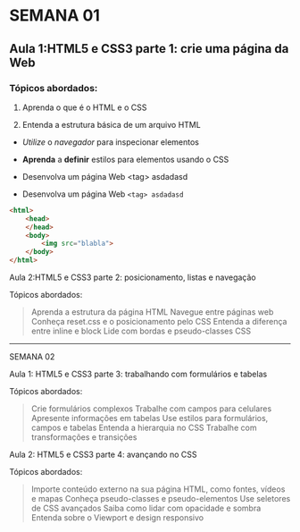 # SEMANA 01

## Aula 1:HTML5 e CSS3 parte 1: crie uma página da Web

### Tópicos abordados:

1. Aprenda o que é o HTML e o CSS

1. Entenda a estrutura básica de um arquivo HTML

- *Utilize* o _navegador_ para inspecionar elementos

- **Aprenda** a __definir__ estilos para elementos usando o CSS

- Desenvolva um página Web \<tag> asdadasd 
- Desenvolva um página Web ```<tag> asdadasd```

```html
<html>
    <head>
    </head>
    <body>
        <img src="blabla">
    </body>
</html>
```


Aula 2:HTML5 e CSS3 parte 2: posicionamento, listas e navegação

Tópicos abordados:

> Aprenda a estrutura da página HTML
> Navegue entre páginas web
> Conheça reset.css e o posicionamento pelo CSS
> Entenda a diferença entre inline e block
> Lide com bordas e pseudo-classes CSS

__________


SEMANA 02

Aula 1: HTML5 e CSS3 parte 3: trabalhando com formulários e tabelas

Tópicos abordados:

> Crie formulários complexos
> Trabalhe com campos para celulares
> Apresente informações em tabelas
> Use estilos para formulários, campos e tabelas
> Entenda a hierarquia no CSS
> Trabalhe com transformações e transições

Aula 2: HTML5 e CSS3 parte 4: avançando no CSS

Tópicos abordados:

> Importe conteúdo externo na sua página HTML, como fontes, vídeos e mapas
> Conheça pseudo-classes e pseudo-elementos
> Use seletores de CSS avançados
> Saiba como lidar com opacidade e sombra
> Entenda sobre o Viewport e design responsivo